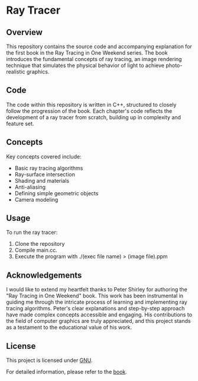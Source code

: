 # Ray Tracer

## Overview
This repository contains the source code and accompanying explanation for the first book in the Ray Tracing in One Weekend series. The book introduces the fundamental concepts of ray tracing, an image rendering technique that simulates the physical behavior of light to achieve photo-realistic graphics.

## Code
The code within this repository is written in C++, structured to closely follow the progression of the book. Each chapter's code reflects the development of a ray tracer from scratch, building up in complexity and feature set.

## Concepts
Key concepts covered include:
- Basic ray tracing algorithms
- Ray-surface intersection
- Shading and materials
- Anti-aliasing
- Defining simple geometric objects
- Camera modeling

## Usage
To run the ray tracer:
1. Clone the repository
2. Compile main.cc.
3. Execute the program with ./(exec file name) > (image file).ppm

## Acknowledgements

I would like to extend my heartfelt thanks to Peter Shirley for authoring the "Ray Tracing in One Weekend" book. This work has been instrumental in guiding me through the intricate process of learning and implementing ray tracing algorithms. Peter's clear explanations and step-by-step approach have made complex concepts accessible and engaging. His contributions to the field of computer graphics are truly appreciated, and this project stands as a testament to the educational value of his work.

## License
This project is licensed under [GNU](https://www.gnu.org/licenses/old-licenses/gpl-2.0.txt).

For detailed information, please refer to the [book](https://raytracing.github.io/books/RayTracingInOneWeekend.html).
